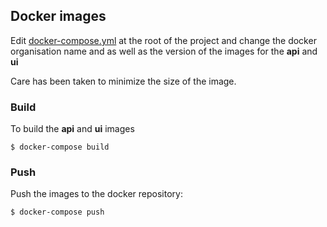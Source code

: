 ## Docker images


Edit [docker-compose.yml](../../docker-compose.yml) at the root of the project and change the docker organisation name and as well as the version of the images for the **api** and **ui**

Care has been taken to minimize the size of the image.

### Build

To build the **api** and **ui** images

    $ docker-compose build

### Push

Push the images to the docker repository:

    $ docker-compose push




